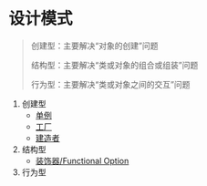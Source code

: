 # 设计模式

> 创建型：主要解决“对象的创建”问题
>
> 结构型：主要解决“类或对象的组合或组装”问题
>
> 行为型：主要解决“类或对象之间的交互”问题

1. 创建型
   * [单例](./golang/singleton/README.md)
   * [工厂](./golang/factory/README.md)
   * [建造者](./golang/builder/README.md)
2. 结构型
   * [装饰器/Functional Option](./golang/decorator/README.md)
3. 行为型
